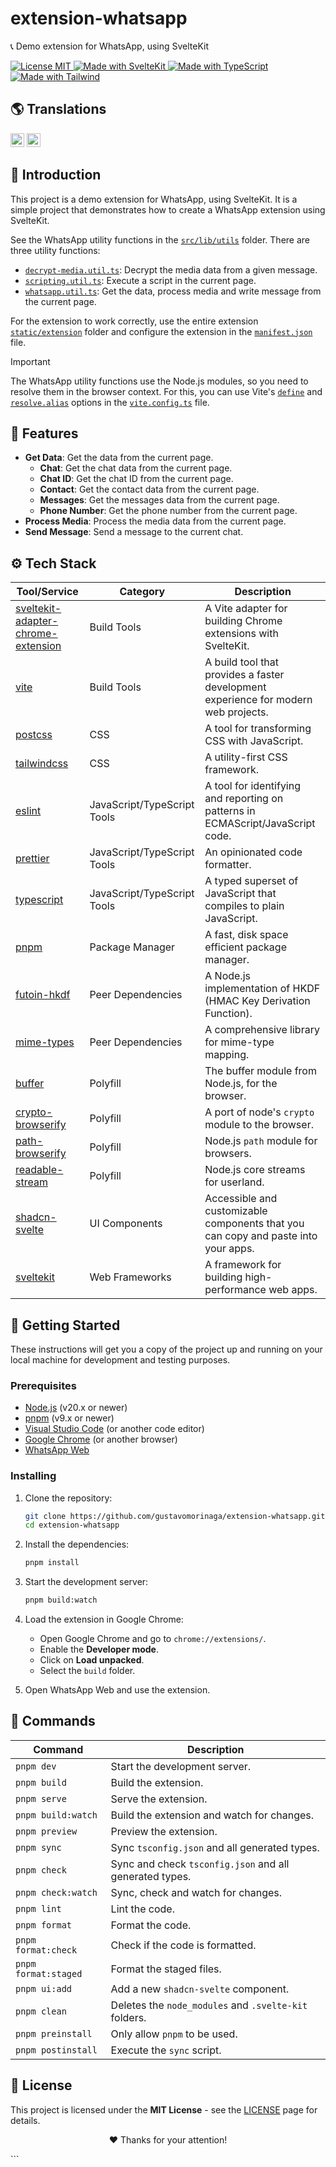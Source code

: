 # extension-whatsapp

📞 Demo extension for WhatsApp, using SvelteKit

<p align="left">
  <a href="/LICENSE" title="Show the MIT License">
    <img src="https://img.shields.io/badge/License-MIT-blue.svg?style=for-the-badge" alt="License MIT">
  </a>
  <a href="https://kit.svelte.dev" title="Open SvelteKit Website">
    <img src="https://img.shields.io/badge/SvelteKit-4A4A55?style=for-the-badge&logo=svelte&logoColor=FF3E00" alt="Made with SvelteKit" />
  </a>
  <a href="https://www.typescriptlang.org/docs" title="Open TypeScript Website">
    <img src="https://img.shields.io/badge/TypeScript-007ACC?style=for-the-badge&logo=typescript&logoColor=white" alt="Made with TypeScript" />
  </a>
  <a href="https://tailwindcss.com" title="Open Tailwind Website">
    <img src="https://img.shields.io/badge/Tailwind-38B2AC?style=for-the-badge&logo=tailwind-css&logoColor=white" alt="Made with Tailwind" />
  </a>
</p>

## 🌎 Translations

<kbd>[<img title="English" alt="English" src="https://flagicons.lipis.dev/flags/4x3/us.svg" width="22">](/docs/translations/en/README.md)</kbd>
<kbd>[<img title="Português Brasileiro" alt="Português Brasileiro" src="https://flagicons.lipis.dev/flags/4x3/br.svg" width="22">](/docs/translations/pt/README.md)</kbd>

## 📖 Introduction

This project is a demo extension for WhatsApp, using SvelteKit. It is a simple project that demonstrates how to create a WhatsApp extension using SvelteKit.

See the WhatsApp utility functions in the [`src/lib/utils`](/src/lib/utils) folder. There are three utility functions:

- [`decrypt-media.util.ts`](/src/lib/utils/decrypt-media.util.ts): Decrypt the media data from a given message.
- [`scripting.util.ts`](/src/lib/utils/scripting.util.ts): Execute a script in the current page.
- [`whatsapp.util.ts`](/src/lib/utils/whatsapp.util.ts): Get the data, process media and write message from the current page.

For the extension to work correctly, use the entire extension [`static/extension`](/static/extension) folder and configure the extension in the [`manifest.json`](/static/manifest.json) file.

> [!IMPORTANT]
> The WhatsApp utility functions use the Node.js modules, so you need to resolve them in the browser context. For this, you can use Vite's [`define`](https://vitejs.dev/config/shared-options.html#define) and [`resolve.alias`](https://vitejs.dev/config/shared-options.html#resolve-alias) options in the [`vite.config.ts`](/vite.config.ts) file.

## 🌟 Features

- **Get Data**: Get the data from the current page.
  - **Chat**: Get the chat data from the current page.
  - **Chat ID**: Get the chat ID from the current page.
  - **Contact**: Get the contact data from the current page.
  - **Messages**: Get the messages data from the current page.
  - **Phone Number**: Get the phone number from the current page.
- **Process Media**: Process the media data from the current page.
- **Send Message**: Send a message to the current chat.

## ⚙ Tech Stack

| Tool/Service                                                                                             | Category                    | Description                                                                         |
| -------------------------------------------------------------------------------------------------------- | --------------------------- | ----------------------------------------------------------------------------------- |
| [sveltekit-adapter-chrome-extension](https://github.com/michmich112/sveltekit-adapter-chrome-extension/) | Build Tools                 | A Vite adapter for building Chrome extensions with SvelteKit.                       |
| [vite](https://vitejs.dev/)                                                                              | Build Tools                 | A build tool that provides a faster development experience for modern web projects. |
| [postcss](https://postcss.org/)                                                                          | CSS                         | A tool for transforming CSS with JavaScript.                                        |
| [tailwindcss](https://tailwindcss.com/)                                                                  | CSS                         | A utility-first CSS framework.                                                      |
| [eslint](https://eslint.org/)                                                                            | JavaScript/TypeScript Tools | A tool for identifying and reporting on patterns in ECMAScript/JavaScript code.     |
| [prettier](https://prettier.io/)                                                                         | JavaScript/TypeScript Tools | An opinionated code formatter.                                                      |
| [typescript](https://www.typescriptlang.org/)                                                            | JavaScript/TypeScript Tools | A typed superset of JavaScript that compiles to plain JavaScript.                   |
| [pnpm](https://pnpm.io/)                                                                                 | Package Manager             | A fast, disk space efficient package manager.                                       |
| [futoin-hkdf](https://github.com/futoin/util-js-hkdf/)                                                   | Peer Dependencies           | A Node.js implementation of HKDF (HMAC Key Derivation Function).                    |
| [mime-types](https://github.com/jshttp/mime-types/)                                                      | Peer Dependencies           | A comprehensive library for mime-type mapping.                                      |
| [buffer](https://github.com/feross/buffer/)                                                              | Polyfill                    | The buffer module from Node.js, for the browser.                                    |
| [crypto-browserify](https://www.npmjs.com/package/crypto-browserify/)                                    | Polyfill                    | A port of node's `crypto` module to the browser.                                    |
| [path-browserify](https://github.com/browserify/path-browserify/)                                        | Polyfill                    | Node.js `path` module for browsers.                                                 |
| [readable-stream](https://github.com/nodejs/readable-stream/)                                            | Polyfill                    | Node.js core streams for userland.                                                  |
| [shadcn-svelte](https://www.shadcn-svelte.com/)                                                          | UI Components               | Accessible and customizable components that you can copy and paste into your apps.  |
| [sveltekit](https://kit.svelte.dev/)                                                                     | Web Frameworks              | A framework for building high-performance web apps.                                 |

## 🚀 Getting Started

These instructions will get you a copy of the project up and running on your local machine for development and testing purposes.

### Prerequisites

- [Node.js](https://nodejs.org/) (v20.x or newer)
- [pnpm](https://pnpm.io/) (v9.x or newer)
- [Visual Studio Code](https://code.visualstudio.com/) (or another code editor)
- [Google Chrome](https://www.google.com/chrome/) (or another browser)
- [WhatsApp Web](https://web.whatsapp.com/)

### Installing

1. Clone the repository:

   ```bash
   git clone https://github.com/gustavomorinaga/extension-whatsapp.git
   cd extension-whatsapp
   ```

2. Install the dependencies:

   ```bash
   pnpm install
   ```

3. Start the development server:

   ```bash
   pnpm build:watch
   ```

4. Load the extension in Google Chrome:

   - Open Google Chrome and go to `chrome://extensions/`.
   - Enable the **Developer mode**.
   - Click on **Load unpacked**.
   - Select the `build` folder.

5. Open WhatsApp Web and use the extension.

## 🤖 Commands

| Command              | Description                                             |
| -------------------- | ------------------------------------------------------- |
| `pnpm dev`           | Start the development server.                           |
| `pnpm build`         | Build the extension.                                    |
| `pnpm serve`         | Serve the extension.                                    |
| `pnpm build:watch`   | Build the extension and watch for changes.              |
| `pnpm preview`       | Preview the extension.                                  |
| `pnpm sync`          | Sync `tsconfig.json` and all generated types.           |
| `pnpm check`         | Sync and check `tsconfig.json` and all generated types. |
| `pnpm check:watch`   | Sync, check and watch for changes.                      |
| `pnpm lint`          | Lint the code.                                          |
| `pnpm format`        | Format the code.                                        |
| `pnpm format:check`  | Check if the code is formatted.                         |
| `pnpm format:staged` | Format the staged files.                                |
| `pnpm ui:add`        | Add a new `shadcn-svelte` component.                    |
| `pnpm clean`         | Deletes the `node_modules` and `.svelte-kit` folders.   |
| `pnpm preinstall`    | Only allow `pnpm` to be used.                           |
| `pnpm postinstall`   | Execute the `sync` script.                              |

## 📜 License

This project is licensed under the **MIT License** - see the [LICENSE](/LICENSE) page for details.

<p align="center">
 ❤️ Thanks for your attention!
</p>
```
